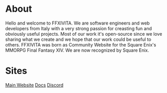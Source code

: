 # About
Hello and welcome to FFXIVITA. We are software engineers and web developers from Italy with a very strong passion for creasting fun and obviously useful projects.
Most of our work it's open-source since we love sharing what we create and we hope that our work could be useful to others. FFXIVITA was born as Community Website for the Square Enix's MMORPG Final Fantasy XIV. 
We are now recognized by Square Enix.

# Sites
[Main Website](https://ffxivita.it)
[Docs](https://docs.ffxivita.it)
[Discord](https://discrod.gg/ffxivita)
